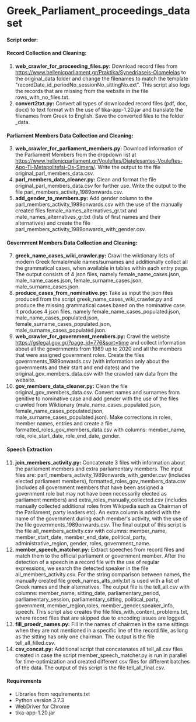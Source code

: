 # Greek_Parliament_proceedings_dataset

#### Script order:

#### Record Collection and Cleaning:

1. __web_crawler_for_proceeding_files.py:__ Download record files from https://www.hellenicparliament.gr/Praktika/Synedriaseis-Olomeleias to the original_data folder and change the filenames to match the template "recordDate_id_periodNo_sessionNo_sittingNo.ext". This script also logs the records that are missing from the website in the file rows_with_no_files.txt.
1. __convert2txt.py:__ Convert all types of downloaded record files (pdf, doc, docx) to text format with the use of tika-app-1.20.jar and translate the filenames from Greek to English. Save the converted files to the folder _data.

#### Parliament Members Data Collection and Cleaning:
3. __web_crawler_for_parliament_members.py:__ Download information of the Parliament Members from the dropdown list at https://www.hellenicparliament.gr/Vouleftes/Diatelesantes-Vouleftes-Apo-Ti-Metapolitefsi-Os-Simera/. Write the output to the file original_parl_members_data.csv.
1. __parl_members_data_cleaner.py:__ Clean and format the file original_parl_members_data.csv for further use. Write the output to the file parl_members_activity_1989onwards.csv.
1. __add_gender_to_members.py:__ Add gender column to the parl_members_activity_1989onwards.csv with the use of the manually created files female_names_alternatives_gr.txt and male_names_alternatives_gr.txt (lists of first names and their alternatives) and create the file parl_members_activity_1989onwards_with_gender.csv.

#### Government Members Data Collection and Cleaning:

7. __greek_name_cases_wiki_crawler.py:__ Crawl the wiktionary lists of modern Greek female/male names/surnames and additionally collect all the grammatical cases, when available in tables within each entry page. The output consists of 4 json files, namely female_name_cases.json, male_name_cases.json, female_surname_cases.json, male_surname_cases.json.
1. __produce_cases_from_nominative.py:__ Take as input the json files produced from the script greek_name_cases_wiki_crawler.py and produce the missing grammatical cases based on the nominative case. It produces 4 json files, namely female_name_cases_populated.json, male_name_cases_populated.json, female_surname_cases_populated.json, male_surname_cases_populated.json.
1. __web_crawler_for_government_members.py:__ Crawl the website https://gslegal.gov.gr/?page_id=776&sort=time and collect information about all the governments from 1989 up to 2020 and all the members that were assigned government roles. Create the files governments_1989onwards.csv (with information only about the governments and their start and end dates) and the original_gov_members_data.csv with the crawled raw data from the website.
1. __gov_members_data_cleaner.py:__ Clean the file original_gov_members_data.csv. Convert names and surnames from genitive to nominative case and add gender with the use of the files crawled from Wiktionary (male_name_cases_populated.json, female_name_cases_populated.json, male_surname_cases_populated.json). Make corrections in roles, member names, entries and create a file formatted_roles_gov_members_data.csv with columns: member_name, role, role_start_date, role_end_date, gender.

#### Speech Extraction

11. __join_members_activity.py:__ Concatenate 3 files with information about the parliament members and extra parliamentary members. The input files are: parl_members_activity_1989onwards_with_gender.csv (includes elected parliament members), formatted_roles_gov_members_data.csv (includes all government members that have been assigned a government role but may not have been necessarily elected as parliament members) and extra_roles_manually_collected.csv (includes manually collected additional roles from Wikipedia such as Chairman of the Parliament, party leaders etc). An extra column is added with the name of the government during each member's activity, with the use of the file governments_1989onwards.csv. The final output of this script is the file all_members_activity.csv with columns: member_name, member_start_date, member_end_date, political_party, administrative_region, gender, roles, government_name.  
1. __member_speech_matcher.py:__ Extract speeches from record files and match them to the official parliament or government member. After the detection of a speech in a record file with the use of regular expressions, we search the detected speaker in the file all_members_activity.csv. For the string comparison between names, the manually created file greek_names_alts_only.txt is used with a list of Greek names and their alternatives. The output file is the tell_all.csv with columns: member_name, sitting_date, parliamentary_period, parliamentary_session, parliamentary_sitting, political_party, government, member_region,roles, member_gender,speaker_info, speech. This script also creates the file files_with_content_problems.txt, where record files that are skipped due to encoding issues are logged.
1. __fill_proedr_names.py:__ Fill in the names of chairmen in the same sittings when they are not mentioned in a specific line of the record file, as long as the sitting has only one chairman. The output is the file tell_all_filled.csv.
1. __csv_concat.py:__ Additional script that concatenates all tell_all.csv files created in case the script member_speech_matcher.py is run in parallel for time-optimization and created different csv files for different batches of the data. The output of this script is the file tell_all_final.csv.


#### Requirements
- Libraries from requirements.txt
- Python version 3.7.3
- WebDriver for Chrome
- tika-app-1.20.jar
